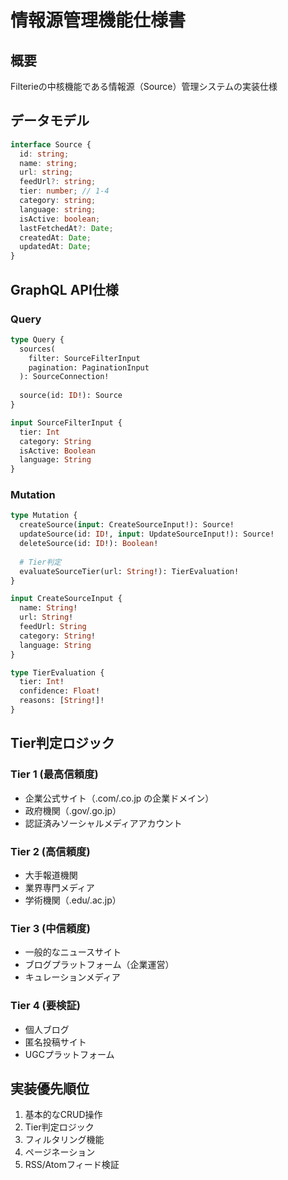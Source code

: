 # 情報源管理機能仕様書

## 概要
Filterieの中核機能である情報源（Source）管理システムの実装仕様

## データモデル
```typescript
interface Source {
  id: string;
  name: string;
  url: string;
  feedUrl?: string;
  tier: number; // 1-4
  category: string;
  language: string;
  isActive: boolean;
  lastFetchedAt?: Date;
  createdAt: Date;
  updatedAt: Date;
}
```

## GraphQL API仕様

### Query
```graphql
type Query {
  sources(
    filter: SourceFilterInput
    pagination: PaginationInput
  ): SourceConnection!
  
  source(id: ID!): Source
}

input SourceFilterInput {
  tier: Int
  category: String
  isActive: Boolean
  language: String
}
```

### Mutation
```graphql
type Mutation {
  createSource(input: CreateSourceInput!): Source!
  updateSource(id: ID!, input: UpdateSourceInput!): Source!
  deleteSource(id: ID!): Boolean!
  
  # Tier判定
  evaluateSourceTier(url: String!): TierEvaluation!
}

input CreateSourceInput {
  name: String!
  url: String!
  feedUrl: String
  category: String!
  language: String
}

type TierEvaluation {
  tier: Int!
  confidence: Float!
  reasons: [String!]!
}
```

## Tier判定ロジック

### Tier 1 (最高信頼度)
- 企業公式サイト（.com/.co.jp の企業ドメイン）
- 政府機関（.gov/.go.jp）
- 認証済みソーシャルメディアアカウント

### Tier 2 (高信頼度)
- 大手報道機関
- 業界専門メディア
- 学術機関（.edu/.ac.jp）

### Tier 3 (中信頼度)
- 一般的なニュースサイト
- ブログプラットフォーム（企業運営）
- キュレーションメディア

### Tier 4 (要検証)
- 個人ブログ
- 匿名投稿サイト
- UGCプラットフォーム

## 実装優先順位
1. 基本的なCRUD操作
2. Tier判定ロジック
3. フィルタリング機能
4. ページネーション
5. RSS/Atomフィード検証